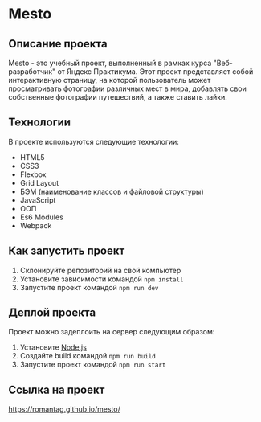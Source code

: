 # Mesto

## Описание проекта

Mesto - это учебный проект, выполненный в рамках курса "Веб-разработчик" от Яндекс Практикума. Этот проект представляет собой интерактивную страницу, на которой пользователь может просматривать фотографии различных мест в мира, добавлять свои собственные фотографии путешествий, а также ставить лайки.

## Технологии

В проекте используются следующие технологии:

- HTML5
- CSS3
- Flexbox
- Grid Layout
- БЭМ (наименование классов и файловой структуры)
- JavaScript
- ООП
- Es6 Modules
- Webpack

## Как запустить проект

1. Склонируйте репозиторий на свой компьютер
2. Установите зависимости командой `npm install`
3. Запустите проект командой `npm run dev`

## Деплой проекта

Проект можно задеплоить на сервер следующим образом:

1. Установите [Node.js](https://nodejs.org/)
2. Создайте build командой `npm run build`
3. Запустите проект командой `npm run start`

## Ссылка на проект

https://romantag.github.io/mesto/
